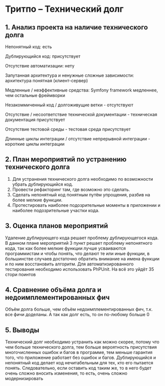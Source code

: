# Тритпо – Технический долг
## 1. Анализ проекта на наличие технического долга
Непонятный код: есть

Дублирующийся код: присутствует

Отсутствие автоматизации: нету

Запутанная архитектура и ненужные сложные зависимости: архитектура понятная (клиент-сервер)

Медленные / неэффективные средства: Symfony framework медленнее, чем остальные фреймворки

Незакоммиченный код / долгоживущие ветки - отсутствуют

Отсутствие / несоответствие технической документации - техническая документация присутствует

Отсутствие тестовой среды - тестовая среда присутствует

Длинные циклы интеграции / отсутствие непрерывной интеграции - короткие циклы интеграции

## 2. План мероприятий по устранению технического долга
1. Для устранения технического долга необходимо по возможности убрать дублирующийся код.
2. Провести рефакторинг там, где возможно это сделать.
3. Сделать непонятный код понятным путём упрощения, разбив на более мелкие функции.
4. Протестировать наиболее подозрительные моменты в приложении и наиболее подозрительные участки кода.
## 3. Оценка планов мероприятий
Удаление дублирующего кода решает проблему дублирующегося кода. В данном плане мероприятий 3 пункт решает проблему непонятного кода, так как более мелкие функции лучше усваиваются программистам и чтобы понять, что делают те или иные функции, в большинстве случаев достаточно обратить внимание на имена функции и по ним восстановить алгоритм. Для автоматизированного тестирования необходимо использовать PhPUnit. На всё это уйдёт 35 стори поинтов
## 4. Сравнение объёма долга и недоимплементированных фич
Объём долга больше, чем объём недоимплементированных фич, т.к. все фичи доделаны. А так как долг есть, то он по-любому больше 0
## 5. Выводы
Технический долг необходимо устранить как можно скорее, потому что чем больше технического долга, тем больше вероятность присутствия многочисленных ошибок и багов в программе, тем меньше гарантия того, что приложение работает без ошибок и багов. Дублирующийся и непонятный код делает код нечитабельным для тех, кто его пытается понять. Следовательно, если оставить код таким же, то в него будет очень сложно вносить изменения, то есть, очень сложно модернизировать

